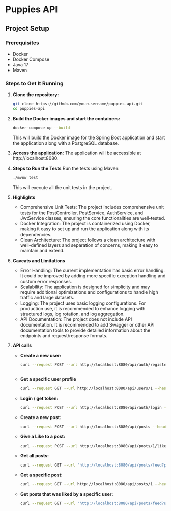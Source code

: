 # Puppies API

## Project Setup

### Prerequisites

- Docker
- Docker Compose
- Java 17
- Maven

### Steps to Get It Running

1. **Clone the repository:**

   ```sh
   git clone https://github.com/yourusername/puppies-api.git
   cd puppies-api 
    ```
   
2. **Build the Docker images and start the containers:**  
   ```sh  
   docker-compose up --build
    ```
   This will build the Docker image for the Spring Boot application and start the application along with a PostgreSQL database.

3. **Access the application:**
   The application will be accessible at http://localhost:8080.

4. **Steps to Run the Tests**
   Run the tests using Maven:
   ```sh  
   ./mvnw test
    ```
   This will execute all the unit tests in the project.

5. **Highlights**
   - Comprehensive Unit Tests: The project includes comprehensive unit tests for the PostController, PostService, AuthService, and JwtService classes, ensuring the core functionalities are well-tested.
   - Docker Integration: The project is containerized using Docker, making it easy to set up and run the application along with its dependencies.
   - Clean Architecture: The project follows a clean architecture with well-defined layers and separation of concerns, making it easy to maintain and extend.
   
6. **Caveats and Limitations**
   - Error Handling: The current implementation has basic error handling. It could be improved by adding more specific exception handling and custom error responses.
   - Scalability: The application is designed for simplicity and may require additional optimizations and configurations to handle high traffic and large datasets.
   - Logging: The project uses basic logging configurations. For production use, it is recommended to enhance logging with structured logs, log rotation, and log aggregation.
   - API Documentation: The project does not include API documentation. It is recommended to add Swagger or other API documentation tools to provide detailed information about the endpoints and request/response formats.

7. **API calls**
   - **Create a new user:**
     ```sh
     curl --request POST --url http://localhost:8080/api/auth/register --header 'Content-Type: application/json' --data '{ "name": "John Doe", "email": "john@example.com", "password": "password123" }'     
    
   - **Get a specific user profile**
        ```sh
        curl --request GET --url http://localhost:8080/api/users/1 --header 'Authorization token_here' --header 'Content-Type: application/json'

   - **Login / get token:**  
     ```sh
     curl --request POST --url http://localhost:8080/api/auth/login --header 'Content-Type: application/json' --data '{ "email": "john@example.com", "password": "password123" }'
   
   - **Create a new post:**
     ```sh
     curl --request POST --url http://localhost:8080/api/posts --header 'Authorization: Bearer token_here' --header 'Content-Type: application/json' --data '{ "imageUrl": "http://example.com/dog.jpg", "content": "This is my pet-post" }'
   
   - **Give a Like to a post:**
     ```sh
     curl --request POST --url http://localhost:8080/api/posts/1/like --header 'Authorization: Bearer token_here' --header 'Content-Type: application/json'
   
   - **Get all posts:**
     ```sh
     curl --request GET --url 'http://localhost:8080/api/posts/feed?page=0' --header 'Authorization: Bearer token_here' --header 'Content-Type: application/json'
     
   - **Get a specific post:**
     ```sh
     curl --request GET --url http://localhost:8080/api/posts/1 --header 'Authorization token_here' --header 'Content-Type: application/json'
     
   - **Get posts that was liked by a specific user:**
     ```sh
     curl --request GET --url 'http://localhost:8080/api/posts/feed?userId=1' --header 'Authorization: Bearer token_here' --header 'Content-Type: application/json'